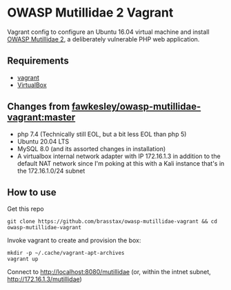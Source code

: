 # OWASP Mutillidae 2 Vagrant

Vagrant config to configure an Ubuntu 16.04 virtual machine and install [OWASP Mutillidae 2](https://sourceforge.net/projects/mutillidae/files/), a deliberately vulnerable PHP web application.

## Requirements

- [vagrant](https://www.vagrantup.com/docs/installation/)
- [VirtualBox](https://www.virtualbox.org/wiki/Downloads)

## Changes from [fawkesley/owasp-mutillidae-vagrant:master ](https://github.com/fawkesley/owasp-mutillidae-vagrant)

- php 7.4 (Technically still EOL, but a bit less EOL than php 5)
- Ubuntu 20.04 LTS
- MySQL 8.0 (and its assorted changes in installation)
- A virtualbox internal network adapter with IP 172.16.1.3 in addition to the default NAT network since I'm poking at this with a Kali instance that's in the 172.16.1.0/24 subnet

## How to use

Get this repo

```
git clone https://github.com/brasstax/owasp-mutillidae-vagrant && cd owasp-mutillidae-vagrant
```

Invoke vagrant to create and provision the box:

```
mkdir -p ~/.cache/vagrant-apt-archives
vagrant up
```

Connect to [http://localhost:8080/mutillidae](http://localhost:8080/mutillidae) (or, within the intnet subnet, http://172.16.1.3/mutillidae)